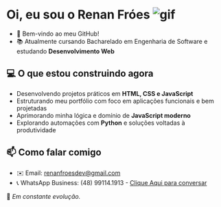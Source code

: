 # Oi, eu sou o Renan Fróes  ![gif](https://user-images.githubusercontent.com/18350557/176309783-0785949b-9127-417c-8b55-ab5a4333674e.gif)

- 🤝 Bem-vindo ao meu GitHub!
- 📚 Atualmente cursando Bacharelado em Engenharia de Software e estudando **Desenvolvimento Web**

## 💻 O que estou construindo agora

- Desenvolvendo projetos práticos em **HTML, CSS e JavaScript**
- Estruturando meu portfólio com foco em aplicações funcionais e bem projetadas
- Aprimorando minha lógica e domínio de **JavaScript moderno**
- Explorando automações com **Python** e soluções voltadas à produtividade

## 📫 Como falar comigo

- ✉️ Email: [renanfroesdev@gmail.com](mailto:renanfroesdev@gmail.com)
- 📞 WhatsApp Business: (48) 99114.1913 - [Clique Aqui para conversar](https://wa.me/5548991141913)

🚀 *Em constante evolução.*
